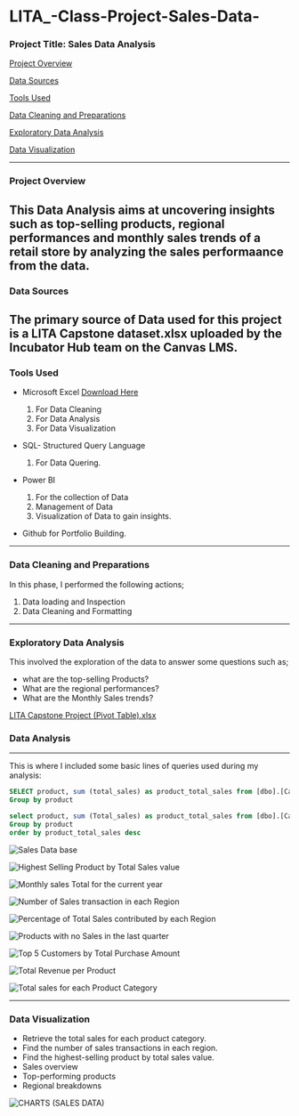# LITA_-Class-Project-Sales-Data-

### Project Title: Sales Data Analysis

[Project Overview](#project-overview)

[Data Sources](#data-sources)

[Tools Used](#tools-used)

[Data Cleaning and Preparations](#data-cleaning-and-preparations)

[Exploratory Data Analysis](#exploratory-data-analysis)

[Data Visualization](#data-visualization)

---
### Project Overview

This Data Analysis aims at uncovering insights such as top-selling products, regional performances and monthly sales trends of a retail store
by analyzing the sales performaance from the data.
---
### Data Sources
The primary source of Data used for this project is a LITA Capstone dataset.xlsx uploaded by the Incubator Hub team on the Canvas LMS.
---
### Tools Used
- Microsoft Excel [Download Here](https://www.microsoft.com)
  1. For Data Cleaning
  2. For Data Analysis 
  3. For Data Visualization
     
- SQL- Structured Query Language
  1. For Data Quering.
     
- Power BI
  1. For the collection of Data
  2. Management of Data
  3. Visualization of Data to gain insights.
     
- Github for Portfolio Building.
---
### Data Cleaning and Preparations
In this phase, I performed the following actions;
1. Data loading and Inspection
2. Data Cleaning and Formatting
---
### Exploratory Data Analysis
This involved the exploration of the data to answer some questions such as;

- what are the top-selling Products?
- What are the regional performances?
- What are the Monthly Sales trends?
  
[LITA Capstone Project (Pivot Table).xlsx](https://github.com/user-attachments/files/17637541/LITA.Capstone.Project.Pivot.Table.xlsx)

### Data Analysis
---
This is where I included some basic lines of queries used during my analysis:
```SQL
SELECT product, sum (total_sales) as product_total_sales from [dbo].[Capstone Sales Data]
Group by product

select product, sum (Total_sales) as product_total_sales from [dbo].[Capstone Sales Data]
Group by product
order by product_total_sales desc
```

![Sales Data base](https://github.com/user-attachments/assets/62d7d4f7-d0a7-4815-aee0-da9404dca8f9)

![Highest Selling Product by Total Sales value](https://github.com/user-attachments/assets/11f1267f-9633-4d30-b912-9234fa1f2485)

![Monthly sales Total for the current year](https://github.com/user-attachments/assets/59da29fe-8cef-4139-8fdc-a54852f835d8)

![Number of Sales transaction in each Region](https://github.com/user-attachments/assets/753ec9f7-256c-4e68-ad5a-94e89db4d2f8)

![Percentage of Total Sales contributed by each Region](https://github.com/user-attachments/assets/8c024b0e-f239-4a8d-a5e0-949e70f5b264)

![Products with no Sales in the last quarter](https://github.com/user-attachments/assets/322022d2-d37d-465f-8863-207c947f438d)

![Top 5 Customers by Total Purchase Amount](https://github.com/user-attachments/assets/70a05c51-464a-43d3-8d3e-a413e4a46aa8)

![Total Revenue per Product](https://github.com/user-attachments/assets/54e98538-31cf-4b3d-8c19-c923206d8ad4)

![Total sales for each Product Category](https://github.com/user-attachments/assets/0c8a88a0-bb86-4859-8bca-06b7f12b5482)

---
### Data Visualization
- Retrieve the total sales for each product category.
- Find the number of sales transactions in each region.
- Find the highest-selling product by total sales value.
- Sales overview
- Top-performing products
- Regional breakdowns


![CHARTS (SALES DATA)](https://github.com/user-attachments/assets/d0f7d2e0-9763-45ae-8c14-e1638be50700)
